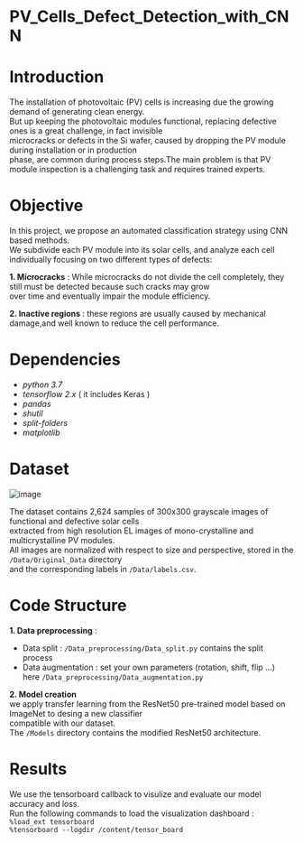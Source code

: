 # PV_Cells_Defect_Detection_with_CNN
# Introduction

The installation of photovoltaic (PV) cells is increasing due the growing demand of generating clean energy.<br/>
But up keeping the photovoltaic modules functional, replacing defective ones is a great challenge, in fact invisible <br/>
microcracks or defects in the Si wafer, caused by dropping the PV module during installation or in production <br/>
phase, are common during process steps.The main problem is that PV module inspection is a challenging task and requires trained experts.

# Objective

In this project, we propose an automated classification strategy using CNN based methods.<br/>
We subdivide each PV module into its solar cells, and analyze each cell individually focusing on two different types of defects:<br/>

**1. Microcracks** : While microcracks do not divide the cell completely, they still must be detected because such cracks may grow <br/>
over time and eventually impair the module efficiency.<br/>

**2. Inactive regions** : these regions are usually caused by mechanical damage,and well known to reduce the cell performance.<br/>

# Dependencies 
- _python 3.7_
- _tensorflow 2.x_ ( it includes Keras )
- _pandas_ 
- _shutil_
- _split-folders_
- _matplotlib_

# Dataset
![image](https://user-images.githubusercontent.com/84082577/118333119-13ffe980-b503-11eb-953e-2d1484307be8.png)


The dataset contains 2,624 samples of 300x300 grayscale images of functional and defective solar cells<br/>
extracted from high resolution EL images of mono-crystalline and multicrystalline PV modules.<br/>
All images are normalized with respect to size and perspective, stored in the `/Data/Original_Data` directory<br/>
and the corresponding labels in `/Data/labels.csv`.

# Code Structure

**1. Data preprocessing** : 
- Data split : `/Data_preprocessing/Data_split.py` contains the split process
- Data augmentation : set your own parameters (rotation, shift, flip ...) here `/Data_preprocessing/Data_augmentation.py`

**2. Model creation** <br/>
   we apply transfer learning from the ResNet50 pre-trained model based on ImageNet to desing a new classifier <br/>
   compatible with our dataset.<br/>
   The `/Models` directory contains the modified ResNet50 architecture.
   
# Results
We use the tensorboard callback to visulize and evaluate our model accuracy and loss.<br/>
Run the following commands to load the visualization dashboard :<br/>
`%load_ext tensorboard` <br/>
`%tensorboard --logdir /content/tensor_board` <br/>



  
  
 


